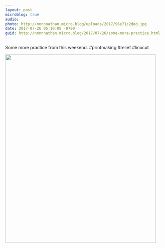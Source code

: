 ```yaml
---
layout: post
microblog: true
audio: 
photo: http://nnnnnathan.micro.blog/uploads/2017/96e71c2ded.jpg
date: 2017-07-26 05:10:09 -0700
guid: http://nnnnnathan.micro.blog/2017/07/26/some-more-practice.html
---
```

Some more practice from this weekend. #printmaking #relief #linocut

<img src="http://nnnnnathan.micro.blog/uploads/2017/96e71c2ded.jpg" width="480" height="600" />
